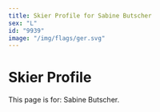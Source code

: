 ```yaml
---
title: Skier Profile for Sabine Butscher
sex: "L"
id: "9939"
image: "/img/flags/ger.svg" 
---
```


# Skier Profile

This page is for: Sabine Butscher.
    